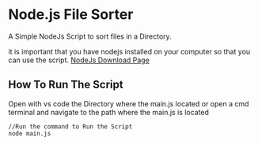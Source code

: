 # Node.js File Sorter

A Simple NodeJs Script to sort files in a Directory.


it is important that you have nodejs installed on your computer so that you can use the script.
[NodeJs Download Page](https://nodejs.org/en/)

## How To Run The Script
Open with vs code the Directory where the main.js located or open a cmd terminal and navigate to the path where the main.js is located
```
//Run the command to Run the Script
node main.js
```
